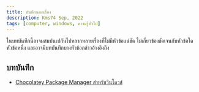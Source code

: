 ```yaml
---
title: บันทึกนอกเรื่อง
description: Kms74 Sep, 2022
tags: [computer, windows, ความรู้ทั่วไป]
---
```


ในบทบันทึกนี้อาจผสมปนเปกันไปหลากหลายเรื่องที่ไม่มีหัวข้อแน่ชัด ไม่เกี่ยวข้องชัดเจนกับหัวข้อใดหัวข้อหนึ่ง และอาจมีบทบันทึกบางหัวข้อกล่าวอ้างอิงถึง

## บทบันทึก

* [Chocolatey Package Manager สำหรับวินโดวส์](chocolatey-package-manager-for-windows.md)